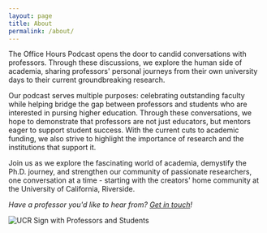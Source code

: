 ```yaml
---
layout: page
title: About
permalink: /about/
---
```


The Office Hours Podcast opens the door to candid conversations with professors. Through these discussions, we explore the human side of academia, sharing professors' personal journeys from their own university days to their current groundbreaking research.

Our podcast serves multiple purposes: celebrating outstanding faculty while helping bridge the gap between professors and students who are interested in pursing higher education. Through these conversations, we hope to demonstrate that professors are not just educators, but mentors eager to support student success. With the current cuts to academic funding, we also strive to highlight the importance of research and the institutions that support it.

Join us as we explore the fascinating world of academia, demystify the Ph.D. journey, and strengthen our community of passionate researchers, one conversation at a time - starting with the creators' home community at the University of California, Riverside.

_Have a professor you'd like to hear from? [Get in touch](mailto:theofficehoursemail@gmail.com)!_

![UCR Sign with Professors and Students](/assets/images/about.jpg)